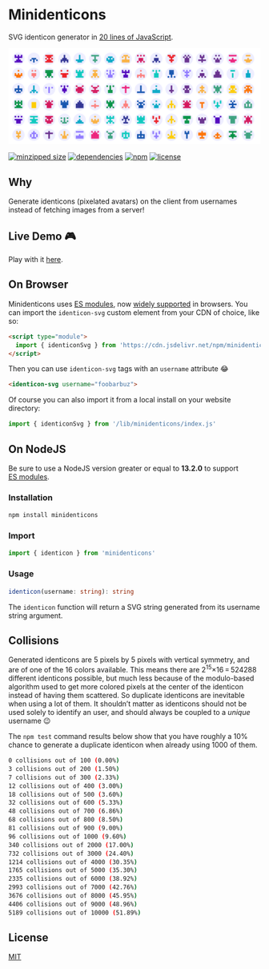# Minidenticons

SVG identicon generator in [20 lines of JavaScript](https://github.com/laurentpayot/minidenticons/blob/main/minidenticons.js).

[![Minidenticons](minidenticons.png)](https://laurentpayot.github.io/minidenticons/)

[![minzipped size](https://badgen.net/bundlephobia/minzip/minidenticons)](https://bundlephobia.com/result?p=minidenticons)
[![dependencies](https://badgen.net/david/dep/laurentpayot/minidenticons)](https://david-dm.org/laurentpayot/minidenticons)
[![npm](https://badgen.net/npm/v/minidenticons)](https://www.npmjs.com/package/minidenticons)
[![license](https://badgen.net/github/license/laurentpayot/minidenticons)](https://github.com/laurentpayot/minidenticons/blob/main/LICENSE)

## Why

Generate identicons (pixelated avatars) on the client from usernames instead of fetching images from a server!

## Live Demo :video_game:

Play with it [here](https://laurentpayot.github.io/minidenticons/).

## On Browser

Minidenticons uses [ES modules](https://jakearchibald.com/2017/es-modules-in-browsers/), now [widely supported](https://caniuse.com/es6-module) in browsers.
You can import the `identicon-svg` custom element from your CDN of choice, like so:

```html
<script type="module">
  import { identiconSvg } from 'https://cdn.jsdelivr.net/npm/minidenticons'
</script>
```

Then you can use `identicon-svg` tags with an `username` attribute :joy:

```html
<identicon-svg username="foobarbuz">
```

Of course you can also import it from a local install on your website directory:

```javascript
import { identiconSvg } from '/lib/minidenticons/index.js'
```

## On NodeJS

Be sure to use a NodeJS version greater or equal to **13.2.0** to support [ES modules](https://nodejs.org/api/esm.html).

### Installation

```bash
npm install minidenticons
```

### Import

```javascript
import { identicon } from 'minidenticons'
```

### Usage

```typescript
identicon(username: string): string
```

The `identicon` function will return a SVG string generated from its username string argument.

## Collisions

Generated identicons are 5 pixels by 5 pixels with vertical symmetry, and are of one of the 16 colors available.
This means there are 2<sup>15</sup>×16 = 524288 different identicons possible, but much less because of the modulo-based algorithm used to get more colored pixels at the center of the identicon instead of having them scattered. So duplicate identicons are inevitable when using a lot of them. It shouldn’t matter as identicons should not be used solely to identify an user, and should always be coupled to a *unique* username :wink:

The `npm test` command results below show that you have roughly a 10% chance to generate a duplicate identicon when already using 1000 of them.

```bash
0 collisions out of 100 (0.00%)
3 collisions out of 200 (1.50%)
7 collisions out of 300 (2.33%)
12 collisions out of 400 (3.00%)
18 collisions out of 500 (3.60%)
32 collisions out of 600 (5.33%)
48 collisions out of 700 (6.86%)
68 collisions out of 800 (8.50%)
81 collisions out of 900 (9.00%)
96 collisions out of 1000 (9.60%)
340 collisions out of 2000 (17.00%)
732 collisions out of 3000 (24.40%)
1214 collisions out of 4000 (30.35%)
1765 collisions out of 5000 (35.30%)
2335 collisions out of 6000 (38.92%)
2993 collisions out of 7000 (42.76%)
3676 collisions out of 8000 (45.95%)
4406 collisions out of 9000 (48.96%)
5189 collisions out of 10000 (51.89%)
```

## License

[MIT](https://github.com/laurentpayot/minidenticons/blob/main/LICENSE)

